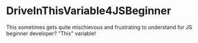 # DriveInThisVariable4JSBeginner
This sometimes gets quite mischievous  and frustrating to understand for JS beginner developer? "This" variable!
